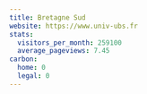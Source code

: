 ```yaml
---
title: Bretagne Sud
website: https://www.univ-ubs.fr
stats:
  visitors_per_month: 259100
  average_pageviews: 7.45
carbon:
  home: 0
  legal: 0
---
```

